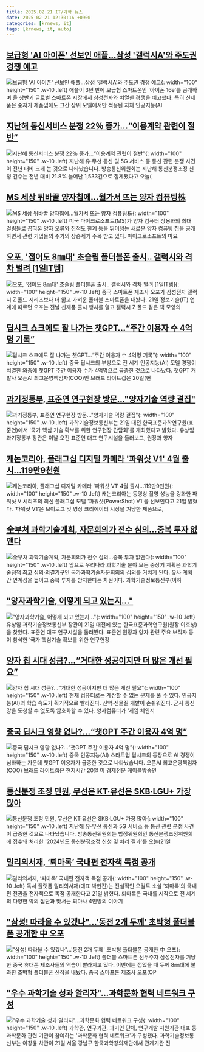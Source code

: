 ```yaml
---
title: 2025.02.21 IT/과학 뉴스
date: 2025-02-21 12:30:16 +0900
categories: [krnews, it]
tags: [krnews, it, auto]
---
```

## [보급형 'AI 아이폰' 선보인 애플…삼성 '갤럭시A'와 주도권 경쟁 예고](https://n.news.naver.com/mnews/article/293/0000064036)

![보급형 'AI 아이폰' 선보인 애플…삼성 '갤럭시A'와 주도권 경쟁 예고](https://mimgnews.pstatic.net/image/origin/293/2025/02/21/64036.jpg?type=nf220_150){: width="100" height="150" .w-10 .left}
애플이 3년 만에 보급형 스마트폰인 '아이폰 16e'를 공개하며 올 상반기 글로벌 스마트폰 시장에서 삼성전자와 치열한 경쟁을 예고했다. 특히 신제품은 중저가 제품임에도 그간 상위 모델에서만 적용된 자체 인공지능(AI

## [지난해 통신서비스 분쟁 22％ 증가…“이용계약 관련이 절반”](https://n.news.naver.com/mnews/article/056/0011897580)

![지난해 통신서비스 분쟁 22％ 증가…“이용계약 관련이 절반”](https://mimgnews.pstatic.net/image/origin/056/2025/02/21/11897580.jpg?type=nf220_150){: width="100" height="150" .w-10 .left}
지난해 유·무선 통신 및 5G 서비스 등 통신 관련 분쟁 사건이 전년 대비 크게 는 것으로 나타났습니다. 방송통신위원회는 지난해 통신분쟁조정 신청 건수는 전년 대비 21.8% 늘어난 1,533건으로 집계됐다고 오늘(

## [MS 세상 뒤바꿀 양자칩에…월가서 뜨는 양자 컴퓨팅株](https://n.news.naver.com/mnews/article/018/0005948593)

![MS 세상 뒤바꿀 양자칩에…월가서 뜨는 양자 컴퓨팅株](https://mimgnews.pstatic.net/image/origin/018/2025/02/21/5948593.jpg?type=nf220_150){: width="100" height="150" .w-10 .left}
미국 마이크로소프트(MS)가 양자 컴퓨터 상용화의 최대 걸림돌로 꼽혀온 양자 오류와 집적도 한계 등을 뛰어넘는 새로운 양자 컴퓨팅 칩을 공개하면서 관련 기업들의 주가의 상승세가 주목 받고 있다. 마이크로소프트의 마요

## [오포, '접어도 8㎜대' 초슬림 폴더블폰 출시.. 갤럭시와 격차 벌려 [1일IT템]](https://n.news.naver.com/mnews/article/014/0005311485)

![오포, '접어도 8㎜대' 초슬림 폴더블폰 출시.. 갤럭시와 격차 벌려 [1일IT템]](https://mimgnews.pstatic.net/image/origin/014/2025/02/21/5311485.jpg?type=nf220_150){: width="100" height="150" .w-10 .left}
중국 스마트폰 제조사 오포가 삼성전자 갤럭시 Z 폴드 시리즈보다 더 얇고 가벼운 폴더블 스마트폰을 내놨다. 21일 정보기술(IT) 업계에 따르면 오포는 전날 신제품 출시 행사를 열고 갤럭시 Z 폴드 같은 책 모양의

## [딥시크 쇼크에도 잘 나가는 챗GPT…“주간 이용자 수 4억명 기록”](https://n.news.naver.com/mnews/article/005/0001758873)

![딥시크 쇼크에도 잘 나가는 챗GPT…“주간 이용자 수 4억명 기록”](https://mimgnews.pstatic.net/image/origin/005/2025/02/21/1758873.jpg?type=nf220_150){: width="100" height="150" .w-10 .left}
중국 딥시크의 부상으로 전 세계 인공지능(AI) 모델 경쟁이 치열한 와중에 챗GPT 주간 이용자 수가 4억명으로 급증한 것으로 나타났다. 챗GPT 개발사 오픈AI 최고운영책임자(COO)인 브래드 라이트캡은 20일(현

## [과기정통부, 표준연 연구현장 방문…"양자기술 역량 결집"](https://n.news.naver.com/mnews/article/003/0013080443)

![과기정통부, 표준연 연구현장 방문…"양자기술 역량 결집"](https://mimgnews.pstatic.net/image/origin/003/2025/02/21/13080443.jpg?type=nf220_150){: width="100" height="150" .w-10 .left}
과학기술정보통신부는 21일 대전 한국표준과학연구원(표준연)에서 '국가 핵심 기술 확보를 위한 연구현장 간담회'를 개최했다고 밝혔다. 유상임 과기정통부 장관은 이날 오전 표준연 대표 연구시설을 둘러보고, 원장과 양자

## [캐논코리아, 플래그십 디지털 카메라 '파워샷 V1' 4월 출시…119만9천원](https://n.news.naver.com/mnews/article/119/0002925858)

![캐논코리아, 플래그십 디지털 카메라 '파워샷 V1' 4월 출시…119만9천원](https://mimgnews.pstatic.net/image/origin/119/2025/02/21/2925858.jpg?type=nf220_150){: width="100" height="150" .w-10 .left}
캐논코리아는 동영상 촬영 성능을 강화한 파워샷 V 시리즈의 최신 플래그십 모델 '파워샷(PowerShot) V1'을 선보인다고 21일 밝혔다. ‘파워샷 V1’은 브이로그 및 영상 크리에이터 시장을 겨냥한 제품으로,

## [全부처 과학기술계획, 자문회의가 전수 심의…중복 투자 없앤다](https://n.news.naver.com/mnews/article/008/0005156432)

![全부처 과학기술계획, 자문회의가 전수 심의…중복 투자 없앤다](https://mimgnews.pstatic.net/image/origin/008/2025/02/21/5156432.jpg?type=nf220_150){: width="100" height="150" .w-10 .left}
앞으로 우리나라 과학기술 분야 모든 중장기 계획은 과학기술정책 최고 심의·의결기구인 국가과학기술자문회의의 심의를 거치게 된다. 유사 계획 간 연계성을 높이고 중복 투자를 방지한다는 차원이다. 과학기술정보통신부(이하

## ["양자과학기술, 어떻게 되고 있는지…"](https://n.news.naver.com/mnews/article/031/0000910682)

!["양자과학기술, 어떻게 되고 있는지…"](https://mimgnews.pstatic.net/image/origin/031/2025/02/21/910682.jpg?type=nf220_150){: width="100" height="150" .w-10 .left}
유상임 과학기술정보통신부 장관이 21일 대전에 있는 한국표준과학연구원(원장 이호성)을 찾았다. 표준연 대표 연구시설을 둘러봤다. 표준연 원장과 양자 관련 주요 보직자 등이 참석한 ‘국가 핵심기술 확보를 위한 연구현장

## [양자 칩 시대 성큼?…“거대한 성공이지만 더 많은 개선 필요”](https://n.news.naver.com/mnews/article/028/0002732161)

![양자 칩 시대 성큼?…“거대한 성공이지만 더 많은 개선 필요”](https://mimgnews.pstatic.net/image/origin/028/2025/02/20/2732161.jpg?type=nf220_150){: width="100" height="150" .w-10 .left}
현재 컴퓨터로는 계산할 수 없는 문제를 풀 수 있다. 인공지능(AI)의 학습 속도가 획기적으로 빨라진다. 신약·신물질 개발이 손쉬워진다. 군사 통신망을 도청할 수 없도록 암호화할 수 있다. 양자컴퓨터가 ‘게임 체인저

## [중국 딥시크 영향 없나?…“챗GPT 주간 이용자 4억 명”](https://n.news.naver.com/mnews/article/056/0011897333)

![중국 딥시크 영향 없나?…“챗GPT 주간 이용자 4억 명”](https://mimgnews.pstatic.net/image/origin/056/2025/02/21/11897333.jpg?type=nf220_150){: width="100" height="150" .w-10 .left}
중국 인공지능(AI) 스타트업 딥시크의 등장으로 AI 경쟁이 심화하는 가운데 챗GPT 이용자가 급증한 것으로 나타났습니다. 오픈AI 최고운영책임자(COO) 브래드 라이트캡은 현지시간 20일 미 경제전문 케이블방송인

## [통신분쟁 조정 민원, 무선은 KT·유선은 SKB·LGU+ 가장 많아](https://n.news.naver.com/mnews/article/374/0000426503)

![통신분쟁 조정 민원, 무선은 KT·유선은 SKB·LGU+ 가장 많아](https://mimgnews.pstatic.net/image/origin/374/2025/02/21/426503.jpg?type=nf220_150){: width="100" height="150" .w-10 .left}
지난해 유·무선 통신과 5G 서비스 등 통신 관련 분쟁 사건이 급증한 것으로 나타났습니다. 방송통신위원회는 법정위원회인 통신분쟁조정위원회에 접수돼 처리한 '2024년도 통신분쟁조정 신청 및 처리 결과'를 오늘(21일

## [밀리의서재, ‘퇴마록’ 국내편 전자책 독점 공개](https://n.news.naver.com/mnews/article/092/0002364022)

![밀리의서재, ‘퇴마록’ 국내편 전자책 독점 공개](https://mimgnews.pstatic.net/image/origin/092/2025/02/21/2364022.jpg?type=nf220_150){: width="100" height="150" .w-10 .left}
독서 플랫폼 밀리의서재(대표 박현진)는 전설적인 오컬트 소설 ‘퇴마록’의 국내편 전권을 전자책으로 독점 공개한다고 21일 밝혔다. 퇴마록은 국내를 시작으로 전 세계의 다양한 악의 집단과 맞서는 퇴마사 4인방의 이야기

## ["삼성! 따라올 수 있겠나"…'동전 2개 두께' 초박형 폴더블폰 공개한 中 오포](https://n.news.naver.com/mnews/article/003/0013080583)

!["삼성! 따라올 수 있겠나"…'동전 2개 두께' 초박형 폴더블폰 공개한 中 오포](https://mimgnews.pstatic.net/image/origin/003/2025/02/21/13080583.jpg?type=nf220_150){: width="100" height="150" .w-10 .left}
폴더블 스마트폰 선두주자 삼성전자를 겨냥한 중국 휴대폰 제조사들의 역습이 빨라지고 있다. 이번에는 접었을 때 두께 8㎜대에 불과한 초박형 폴더블폰 신작을 내놨다. 중국 스마프톤 제조사 오포(OP

## ["우수 과학기술 성과 알리자"…과학문화 협력 네트워크 구성](https://n.news.naver.com/mnews/article/001/0015225997)

!["우수 과학기술 성과 알리자"…과학문화 협력 네트워크 구성](https://mimgnews.pstatic.net/image/origin/001/2025/02/21/15225997.jpg?type=nf220_150){: width="100" height="150" .w-10 .left}
과학관, 연구기관, 과기인 단체, 연구개발 지원기관 대표 등 과학문화 관련 기관이 참여하는 '과학문화 협력 네트워크'가 구성됐다. 과학기술정보통신부는 이창윤 차관이 21일 서울 강남구 한국과학창의재단에서 관계기관 전

